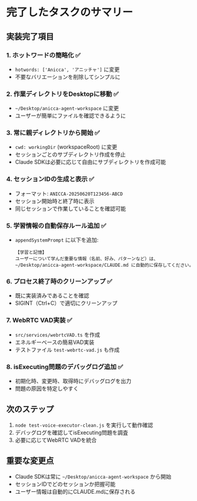 # 完了したタスクのサマリー

## 実装完了項目

### 1. ホットワードの簡略化 ✅
- `hotwords: ['Anicca', 'アニッチャ']` に変更
- 不要なバリエーションを削除してシンプルに

### 2. 作業ディレクトリをDesktopに移動 ✅
- `~/Desktop/anicca-agent-workspace` に変更
- ユーザーが簡単にファイルを確認できるように

### 3. 常に親ディレクトリから開始 ✅
- `cwd: workingDir` (workspaceRoot) に変更
- セッションごとのサブディレクトリ作成を停止
- Claude SDKは必要に応じて自由にサブディレクトリを作成可能

### 4. セッションIDの生成と表示 ✅
- フォーマット: `ANICCA-20250620T123456-ABCD`
- セッション開始時と終了時に表示
- 同じセッションで作業していることを確認可能

### 5. 学習情報の自動保存ルール追加 ✅
- `appendSystemPrompt` に以下を追加:
  ```
  【学習と記憶】
  ユーザーについて学んだ重要な情報（名前、好み、パターンなど）は、
  ~/Desktop/anicca-agent-workspace/CLAUDE.md に自動的に保存してください。
  ```

### 6. プロセス終了時のクリーンアップ ✅
- 既に実装済みであることを確認
- SIGINT（Ctrl+C）で適切にクリーンアップ

### 7. WebRTC VAD実装 ✅
- `src/services/webrtcVAD.ts` を作成
- エネルギーベースの簡易VAD実装
- テストファイル `test-webrtc-vad.js` も作成

### 8. isExecuting問題のデバッグログ追加 ✅
- 初期化時、変更時、取得時にデバッグログを出力
- 問題の原因を特定しやすく

## 次のステップ

1. `node test-voice-executor-clean.js` を実行して動作確認
2. デバッグログを確認してisExecuting問題を調査
3. 必要に応じてWebRTC VADを統合

## 重要な変更点

- Claude SDKは常に `~/Desktop/anicca-agent-workspace` から開始
- セッションIDでどのセッションか把握可能
- ユーザー情報は自動的にCLAUDE.mdに保存される